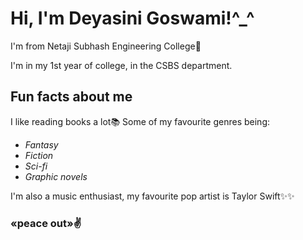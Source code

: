 # Hi, I'm Deyasini Goswami!^_^

I'm from Netaji Subhash Engineering College🏢

I'm in my 1st year of college, in the CSBS department.

## Fun facts about me

I like reading books a lot📚
Some of my favourite genres being:
- *Fantasy*
- *Fiction*
- *Sci-fi*
- *Graphic novels*

I'm also a music enthusiast, my favourite pop artist is Taylor Swift✨✨

### «peace out»✌
